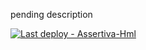 pending description

[![Last deploy - Assertiva-Hml](https://github.com/gugufaustino/assertiva-inspecoes/actions/workflows/main_assertiva-hml.yml/badge.svg)](https://github.com/gugufaustino/assertiva-inspecoes/actions/workflows/main_assertiva-hml.yml)
